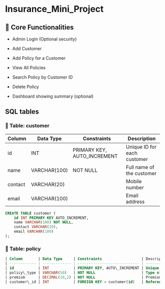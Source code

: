 # Insurance_Mini_Project

## 💼 Core Functionalities
- Admin Login (Optional security)

- Add Customer

- Add Policy for a Customer

- View All Policies

- Search Policy by Customer ID

- Delete Policy

- Dashboard showing summary (optional)

## SQL tables
### 🧾 Table: customer
| Column  | Data Type    | Constraints                  | Description                 |
| ------- | ------------ | ---------------------------- | --------------------------- |
| id      | INT          | PRIMARY KEY, AUTO\_INCREMENT | Unique ID for each customer |
| name    | VARCHAR(100) | NOT NULL                     | Full name of the customer   |
| contact | VARCHAR(20)  |                              | Mobile number               |
| email   | VARCHAR(100) |                              | Email address               |

```sql
CREATE TABLE customer (
    id INT PRIMARY KEY AUTO_INCREMENT,
    name VARCHAR(100) NOT NULL,
    contact VARCHAR(20),
    email VARCHAR(100)
);
```
### 🧾 Table: policy
```sql
| Column       | Data Type     | Constraints                  | Description                           |
| ------------ | ------------- | ---------------------------- | ------------------------------------- |
| id           | INT           | PRIMARY KEY, AUTO\_INCREMENT | Unique ID for each policy             |
| policy\_type | VARCHAR(50)   | NOT NULL                     | Type of insurance (e.g. Life, Health) |
| premium      | DECIMAL(10,2) | NOT NULL                     | Premium amount                        |
| customer\_id | INT           | FOREIGN KEY → customer(id)   | References customer table             |

```

